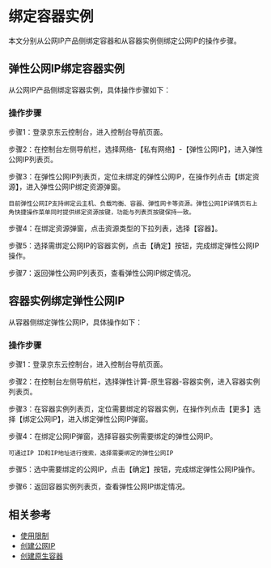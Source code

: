 # 绑定容器实例
本文分别从公网IP产品侧绑定容器和从容器实例侧绑定公网IP的操作步骤。

## 弹性公网IP绑定容器实例
从公网IP产品侧绑定容器实例，具体操作步骤如下：

### 操作步骤

步骤1：登录京东云控制台，进入控制台导航页面。

步骤2：在控制台左侧导航栏，选择网络-【私有网络】-【弹性公网IP】，进入弹性公网IP列表页。

步骤3：在弹性公网IP列表页，定位未绑定的弹性公网IP，在操作列点击【绑定资源】，进入弹性公网IP绑定资源弹窗。

	目前弹性公网IP支持绑定云主机、负载均衡、容器、弹性网卡等资源。弹性公网IP详情页右上角快捷操作菜单同时提供绑定资源按键，功能与列表页按键保持一致。

步骤4：在绑定资源弹窗，点击资源类型的下拉列表，选择【容器】。

步骤5：选择需绑定公网IP的容器实例，点击【确定】按钮，完成绑定弹性公网IP操作。

步骤7：返回弹性公网IP列表页，查看弹性公网IP绑定情况。



## 容器实例绑定弹性公网IP
从容器侧绑定弹性公网IP，具体操作如下：
### 操作步骤

步骤1：登录京东云控制台，进入控制台导航页面。

步骤2：在控制台左侧导航栏，选择弹性计算-原生容器-容器实例，进入容器实例列表页。

步骤3：在容器实例列表页，定位需要绑定的容器实例，在操作列点击【更多】选择【绑定公网IP】，进入绑定弹性公网IP弹窗。

步骤4：在绑定公网IP弹窗，选择容器实例需要绑定的弹性公网IP。
```
可通过IP ID和IP地址进行搜索，选择需要绑定的弹性公网IP
```

步骤5：选中需要绑定的公网IP，点击【确定】按钮，完成绑定弹性公网IP操作。

步骤6：返回容器实例列表页，查看弹性公网IP绑定情况。



## 相关参考

- [使用限制](../../Introduction/Restrictions.md)
- [创建公网IP](https://docs.jdcloud.com/cn/elastic-ip/create-elastic-ip)
- [创建原生容器](https://docs.jdcloud.com/cn/native-container/create-to-instance)
